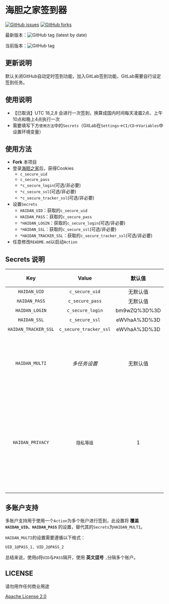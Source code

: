 # 海胆之家签到器
     

[![GitHub issues](https://img.shields.io/github/issues/ColaSign/haidan?style=flat-square)](https://github.com/ColaSign/haidan/issues)
[![GitHub forks](https://img.shields.io/github/forks/ColaSign/haidan?style=flat-square)](https://github.com/ColaSign/haidan/network)

最新版本：![GitHub tag (latest by date)](https://img.shields.io/github/v/tag/ColaSign/haidan?style=flat-square)

当前版本：![GitHub tag](https://img.shields.io/badge/tag-v0.0.6-orange)

## 更新说明

默认关闭GitHub自动定时签到功能，加入GitLab签到功能，GitLab需要自行设定签到任务。

## 使用说明

- 【已取消】UTC 18,2,8 会进行一次签到，换算成国内时间每天凌晨2点、上午10点和晚上4点执行一次
- 需要填写下方`使用方法`中的`Secrets`（GitLab在`Settings`→`CI/CD`→`Variables`中设置环境变量）

## 使用方法

- **Fork** 本项目
- 登录[海胆之家](https://www.haidan.video/)后，获得Cookies
  - `c_secure_uid`
  - `c_secure_pass`
  - `*c_secure_login`(可选/非必要)
  - `*c_secure_ssl`(可选/非必要)
  - `*c_secure_tracker_ssl`(可选/非必要)
- 设置`Secrets`
  - `HAIDAN_UID`：获取的`c_secure_uid`
  - `HAIDAN_PASS`：获取的`c_secure_pass`
  - `*HAIDAN_LOGIN`：获取的`c_secure_login`(可选/非必要)
  - `*HAIDAN_SSL`：获取的`c_secure_ssl`(可选/非必要)
  - `*HAIDAN_TRACKER_SSL`：获取的`c_secure_tracker_ssl`(可选/非必要)
- 任意修改`README.md`以启动`Action`


## Secrets 说明

|Key|Value|默认值|必须|说明|
|:-:|:-:|:-:|:-:|:-|
|`HAIDAN_UID`|`c_secure_uid`|无默认值|√|无|
|`HAIDAN_PASS`|`c_secure_pass`|无默认值|√|无|
|`HAIDAN_LOGIN`|`c_secure_login`|bm9wZQ%3D%3D|√|无|
|`HAIDAN_SSL`|`c_secure_ssl`|eWVhaA%3D%3D|√|无|
|`HAIDAN_TRACKER_SSL`|`c_secure_tracker_ssl`|eWVhaA%3D%3D|√|无|
|`HAIDAN_MULTI`|*多任务设置*|无默认值|×|多账户支持，详见下方`多账户支持`|
|`HAIDAN_PRIVACY`|`隐私等级`|1|×|`1`：隐藏用户名首尾 `2`：隐藏用户名 `3`：显示用户名|


## 多账户支持

多账户支持用于使用一个`Action`为多个账户进行签到，此设置将 **覆盖`HAIDAN_UID`、`HAIDAN_PASS`** 的设置，替代其的`Secrets`为`HAIDAN_MULTI`。

`HAIDAN_MULTI`的设置需要遵循以下格式：

```txt
UID_1@PASS_1, UID_2@PASS_2
```

总结来说，使用`@`将`UID`与`PASS`隔开，使用 **英文逗号** `,`分隔多个账户。

## LICENSE

请勿用作任何商业用途

[Apache License 2.0](LICENSE)
